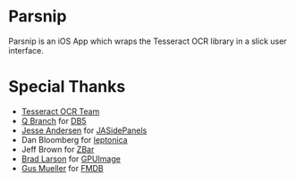 Parsnip
=======

Parsnip is an iOS App which wraps the Tesseract OCR library in a slick user interface.


Special Thanks
==============
- [Tesseract OCR Team](https://code.google.com/p/tesseract-ocr/)
- [Q Branch](http://qbranch.co/) for [DB5](https://github.com/quartermaster/DB5)
- [Jesse Andersen](http://iojess.com) for [JASidePanels](https://github.com/gotosleep/JASidePanels)
- Dan Bloomberg for [leptonica](http://www.leptonica.com)
- Jeff Brown for [ZBar](http://zbar.sourceforge.net)
- [Brad Larson](http://www.sunsetlakesoftware.com) for [GPUImage](https://github.com/BradLarson/GPUImage)
- [Gus Mueller](http://shapeof.com) for [FMDB](https://github.com/ccgus/fmdb)
